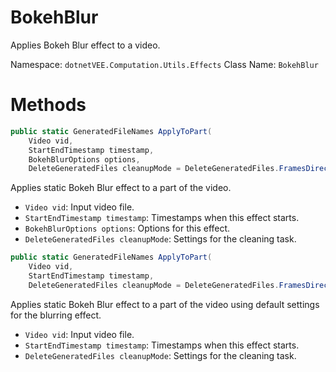 # BokehBlur
Applies Bokeh Blur effect to a video.

Namespace: `dotnetVEE.Computation.Utils.Effects`
Class Name: `BokehBlur`

# Methods
```cs
public static GeneratedFileNames ApplyToPart(
    Video vid,
    StartEndTimestamp timestamp,
    BokehBlurOptions options,
    DeleteGeneratedFiles cleanupMode = DeleteGeneratedFiles.FramesDirectoryOnly)
```
Applies static Bokeh Blur effect to a part of the video.

- `Video vid`: Input video file.
- `StartEndTimestamp timestamp`: Timestamps when this effect starts.
- `BokehBlurOptions options`: Options for this effect.
- `DeleteGeneratedFiles cleanupMode`: Settings for the cleaning task.

```cs
public static GeneratedFileNames ApplyToPart(
    Video vid,
    StartEndTimestamp timestamp,
    DeleteGeneratedFiles cleanupMode = DeleteGeneratedFiles.FramesDirectoryOnly)
```
Applies static Bokeh Blur effect to a part of the video using default settings for the blurring effect.

- `Video vid`: Input video file.
- `StartEndTimestamp timestamp`: Timestamps when this effect starts.
- `DeleteGeneratedFiles cleanupMode`: Settings for the cleaning task.
